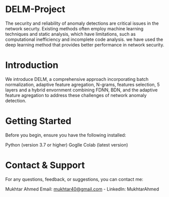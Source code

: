 # DELM-Project
The security and reliability of anomaly detections are critical issues in the network securty. Existing methods often employ machine learning techniques and static analysis, which have limitations, such as computational inefficiency and incomplete code analysis. we have used the deep learning method that provides better performance in network security.

# Introduction
We introduce DELM, a comprehensive approach incorporating batch normalization, adaptive feature agregation, N-grams, features selection, 5 layers and a hybrid envornment combining FDNN, BDN, and the adaptive feature agregation to address these challenges of network anomaly detection.

# Getting Started
Before you begin, ensure you have the following installed:

Python (version 3.7 or higher)
Goglle Colab (latest version)

# Contact & Support
For any questions, feedback, or suggestions, you can contact me:

  Mukhtar Ahmed
  Email: mukhtar40@gmail.com - 
  LinkedIn: MukhtarAhmed











